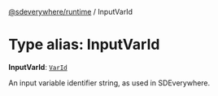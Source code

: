 [@sdeverywhere/runtime](../index.md) / InputVarId

# Type alias: InputVarId

 **InputVarId**: [`VarId`](VarId.md)

An input variable identifier string, as used in SDEverywhere.
